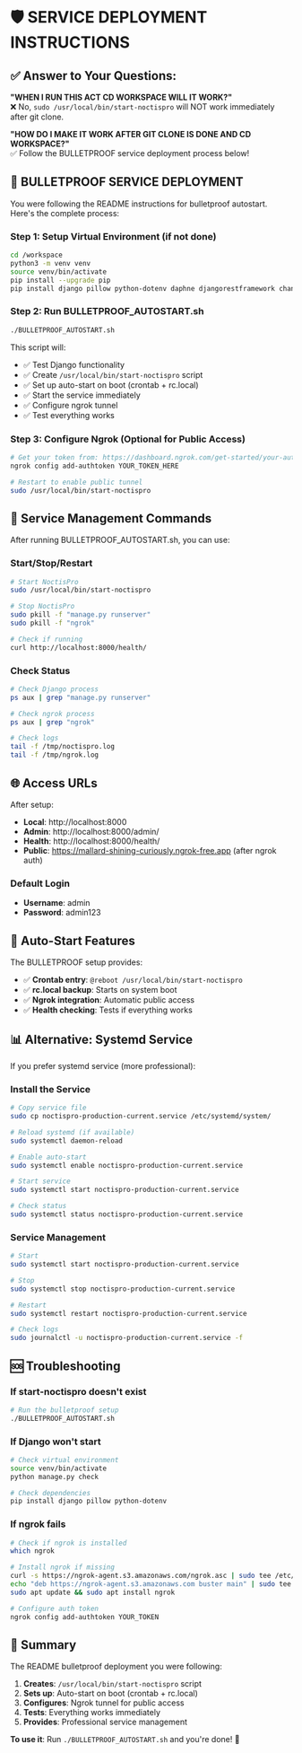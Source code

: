 # 🛡️ SERVICE DEPLOYMENT INSTRUCTIONS

## ✅ Answer to Your Questions:

**"WHEN I RUN THIS ACT CD WORKSPACE WILL IT WORK?"**  
❌ No, `sudo /usr/local/bin/start-noctispro` will NOT work immediately after git clone.

**"HOW DO I MAKE IT WORK AFTER GIT CLONE IS DONE AND CD WORKSPACE?"**  
✅ Follow the BULLETPROOF service deployment process below!

## 🚀 BULLETPROOF SERVICE DEPLOYMENT

You were following the README instructions for bulletproof autostart. Here's the complete process:

### Step 1: Setup Virtual Environment (if not done)
```bash
cd /workspace
python3 -m venv venv
source venv/bin/activate
pip install --upgrade pip
pip install django pillow python-dotenv daphne djangorestframework channels django-cors-headers django-widget-tweaks pydicom requests numpy
```

### Step 2: Run BULLETPROOF_AUTOSTART.sh
```bash
./BULLETPROOF_AUTOSTART.sh
```

This script will:
- ✅ Test Django functionality
- ✅ Create `/usr/local/bin/start-noctispro` script
- ✅ Set up auto-start on boot (crontab + rc.local)
- ✅ Start the service immediately
- ✅ Configure ngrok tunnel
- ✅ Test everything works

### Step 3: Configure Ngrok (Optional for Public Access)
```bash
# Get your token from: https://dashboard.ngrok.com/get-started/your-authtoken
ngrok config add-authtoken YOUR_TOKEN_HERE

# Restart to enable public tunnel
sudo /usr/local/bin/start-noctispro
```

## 🔧 Service Management Commands

After running BULLETPROOF_AUTOSTART.sh, you can use:

### Start/Stop/Restart
```bash
# Start NoctisPro
sudo /usr/local/bin/start-noctispro

# Stop NoctisPro
sudo pkill -f "manage.py runserver"
sudo pkill -f "ngrok"

# Check if running
curl http://localhost:8000/health/
```

### Check Status
```bash
# Check Django process
ps aux | grep "manage.py runserver"

# Check ngrok process
ps aux | grep "ngrok"

# Check logs
tail -f /tmp/noctispro.log
tail -f /tmp/ngrok.log
```

## 🌐 Access URLs

After setup:
- **Local**: http://localhost:8000
- **Admin**: http://localhost:8000/admin/
- **Health**: http://localhost:8000/health/
- **Public**: https://mallard-shining-curiously.ngrok-free.app (after ngrok auth)

### Default Login
- **Username**: admin
- **Password**: admin123

## 🔄 Auto-Start Features

The BULLETPROOF setup provides:
- ✅ **Crontab entry**: `@reboot /usr/local/bin/start-noctispro`
- ✅ **rc.local backup**: Starts on system boot
- ✅ **Ngrok integration**: Automatic public access
- ✅ **Health checking**: Tests if everything works

## 📊 Alternative: Systemd Service

If you prefer systemd service (more professional):

### Install the Service
```bash
# Copy service file
sudo cp noctispro-production-current.service /etc/systemd/system/

# Reload systemd (if available)
sudo systemctl daemon-reload

# Enable auto-start
sudo systemctl enable noctispro-production-current.service

# Start service
sudo systemctl start noctispro-production-current.service

# Check status
sudo systemctl status noctispro-production-current.service
```

### Service Management
```bash
# Start
sudo systemctl start noctispro-production-current.service

# Stop
sudo systemctl stop noctispro-production-current.service

# Restart
sudo systemctl restart noctispro-production-current.service

# Check logs
sudo journalctl -u noctispro-production-current.service -f
```

## 🆘 Troubleshooting

### If start-noctispro doesn't exist
```bash
# Run the bulletproof setup
./BULLETPROOF_AUTOSTART.sh
```

### If Django won't start
```bash
# Check virtual environment
source venv/bin/activate
python manage.py check

# Check dependencies
pip install django pillow python-dotenv
```

### If ngrok fails
```bash
# Check if ngrok is installed
which ngrok

# Install ngrok if missing
curl -s https://ngrok-agent.s3.amazonaws.com/ngrok.asc | sudo tee /etc/apt/trusted.gpg.d/ngrok.asc >/dev/null
echo "deb https://ngrok-agent.s3.amazonaws.com buster main" | sudo tee /etc/apt/sources.list.d/ngrok.list
sudo apt update && sudo apt install ngrok

# Configure auth token
ngrok config add-authtoken YOUR_TOKEN
```

## 🎯 Summary

The README bulletproof deployment you were following:

1. **Creates**: `/usr/local/bin/start-noctispro` script
2. **Sets up**: Auto-start on boot (crontab + rc.local)
3. **Configures**: Ngrok tunnel for public access
4. **Tests**: Everything works immediately
5. **Provides**: Professional service management

**To use it**: Run `./BULLETPROOF_AUTOSTART.sh` and you're done! 🚀